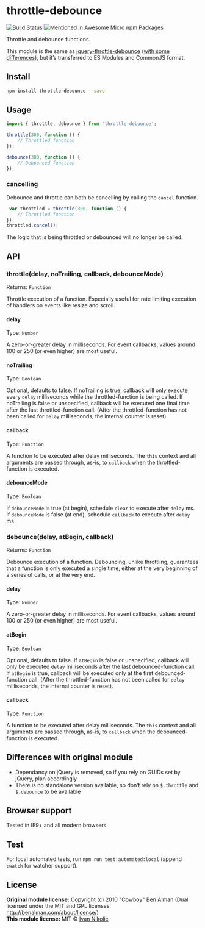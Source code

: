 # throttle-debounce

[![Build Status][ci-img]][ci] [![Mentioned in Awesome Micro npm Packages][awesome-img]][awesome]

Throttle and debounce functions.

This module is the same as [jquery-throttle-debounce][jquery-throttle-debounce] ([with some differences](#differences-with-original-module)), but it’s transferred to ES Modules and CommonJS format.

## Install

```sh
npm install throttle-debounce --save
```

## Usage

```js
import { throttle, debounce } from 'throttle-debounce';

throttle(300, function () {
	// Throttled function
});

debounce(300, function () {
	// Debounced function
});
```
### cancelling

Debounce and throttle can both be cancelling by calling the `cancel` function.

```js
 var throttled = throttle(300, function () {
	// Throttled function
});
throttled.cancel();
```

The logic that is being throttled or debounced will no longer be called.

## API

### throttle(delay, noTrailing, callback, debounceMode)

Returns: `Function`

Throttle execution of a function. Especially useful for rate limiting execution of handlers on events like resize and scroll.

#### delay

Type: `Number`

A zero-or-greater delay in milliseconds. For event callbacks, values around 100 or 250 (or even higher) are most useful.

#### noTrailing

Type: `Boolean`

Optional, defaults to false. If noTrailing is true, callback will only execute every `delay` milliseconds while the throttled-function is being called. If noTrailing is false or unspecified, callback will be executed one final time after the last throttled-function call. (After the throttled-function has not been called for `delay` milliseconds, the internal counter is reset)

#### callback

Type: `Function`

A function to be executed after delay milliseconds. The `this` context and all arguments are passed through, as-is, to `callback` when the throttled-function is executed.

#### debounceMode

Type: `Boolean`

If `debounceMode` is true (at begin), schedule `clear` to execute after `delay` ms. If `debounceMode` is false (at end), schedule `callback` to execute after `delay` ms.

### debounce(delay, atBegin, callback)

Returns: `Function`

Debounce execution of a function. Debouncing, unlike throttling, guarantees that a function is only executed a single time, either at the very beginning of a series of calls, or at the very end.

#### delay

Type: `Number`

A zero-or-greater delay in milliseconds. For event callbacks, values around 100 or 250 (or even higher) are most useful.

#### atBegin

Type: `Boolean`

Optional, defaults to false. If `atBegin` is false or unspecified, callback will only be executed `delay` milliseconds after the last debounced-function call. If `atBegin` is true, callback will be executed only at the first debounced-function call. (After the throttled-function has not been called for `delay` milliseconds, the internal counter is reset).

#### callback

Type: `Function`

A function to be executed after delay milliseconds. The `this` context and all arguments are passed through, as-is, to `callback` when the debounced-function is executed.

## Differences with original module

* Dependancy on jQuery is removed, so if you rely on GUIDs set by jQuery, plan accordingly
* There is no standalone version available, so don’t rely on `$.throttle` and `$.debounce` to be available

## Browser support

Tested in IE9+ and all modern browsers.

## Test

For local automated tests, run `npm run test:automated:local` (append `:watch` for watcher support).

## License

**Original module license:** Copyright (c) 2010 "Cowboy" Ben Alman (Dual licensed under the MIT and GPL licenses. http://benalman.com/about/license/)  
**This module license:** MIT © [Ivan Nikolić](http://ivannikolic.com)

[ci]: https://travis-ci.org/niksy/throttle-debounce
[ci-img]: https://travis-ci.org/niksy/throttle-debounce.svg?branch=master
[awesome]: https://github.com/parro-it/awesome-micro-npm-packages
[awesome-img]: https://awesome.re/mentioned-badge.svg
[jquery-throttle-debounce]: https://github.com/cowboy/jquery-throttle-debounce
